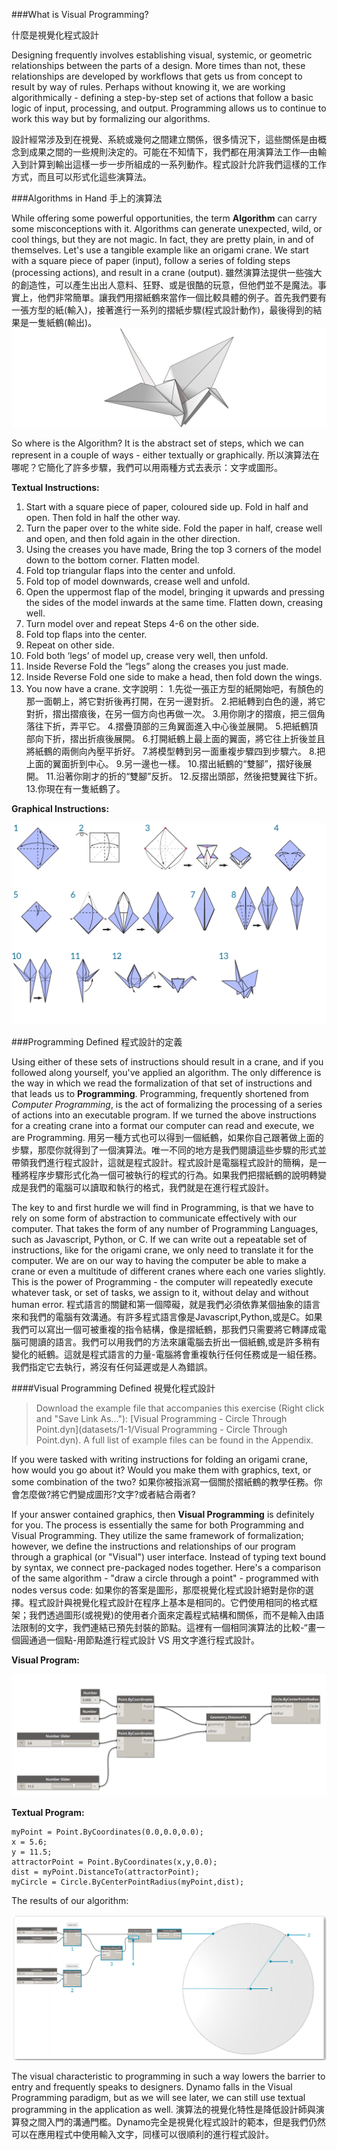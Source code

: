 ###What is Visual Programming?

什麼是視覺化程式設計

Designing frequently involves establishing visual, systemic, or geometric relationships between the parts of a design. More times than not, these relationships are developed by workflows that gets us from concept to result by way of rules. Perhaps without knowing it, we are working algorithmically - defining a step-by-step set of actions that follow a basic logic of input, processing, and output. Programming allows us to continue to work this way but by formalizing our algorithms.

設計經常涉及到在視覺、系統或幾何之間建立關係，很多情況下，這些關係是由概念到成果之間的一些規則決定的。可能在不知情下，我們都在用演算法工作—由輸入到計算到輸出這樣一步一步所組成的一系列動作。程式設計允許我們這樣的工作方式，而且可以形式化這些演算法。

###Algorithms in Hand
手上的演算法

While offering some powerful opportunities, the term **Algorithm** can carry some misconceptions with it. Algorithms can generate unexpected, wild, or cool things, but they are not magic. In fact, they are pretty plain, in and of themselves. Let's use a tangible example like an origami crane. We start with a square piece of paper (input), follow a series of folding steps (processing actions), and result in a crane (output).
雖然演算法提供一些強大的創造性，可以產生出出人意料、狂野、或是很酷的玩意，但他們並不是魔法。事實上，他們非常簡單。讓我們用摺紙鶴來當作一個比較具體的例子。首先我們要有一張方型的紙(輸入)，接著進行一系列的摺紙步驟(程式設計動作)，最後得到的結果是一隻紙鶴(輸出)。
![Origami Crane](images/1-1/00-OrigamiCrane.png)

So where is the Algorithm? It is the abstract set of steps, which we can represent in a couple of ways - either textually or graphically.
所以演算法在哪呢？它簡化了許多步驟，我們可以用兩種方式去表示：文字或圖形。

**Textual Instructions:**
1. Start with a square piece of
paper, coloured side up. Fold in half and open. Then fold in half the other way.
2. Turn the paper over to the white side. Fold the paper in half, crease well and open, and then fold again in the other direction.
3. Using the creases you have made, Bring the top 3 corners of the model down to the bottom corner. Flatten model.
4. Fold top triangular flaps into the center and unfold.
5. Fold top of model downwards, crease well and unfold.
6. Open the uppermost flap of the model, bringing it upwards and pressing the sides of the model inwards at the same time. Flatten down, creasing well.
7. Turn model over and repeat Steps 4-6 on the other side.
8. Fold top flaps into the center.
9. Repeat on other side.
10. Fold both ‘legs’ of model up, crease very well, then unfold.
11. Inside Reverse Fold the “legs” along the creases you just made.
12. Inside Reverse Fold one side to make a head, then fold down the wings.
13. You now have a crane.
文字說明：
1.先從一張正方型的紙開始吧，有顏色的那一面朝上，將它對折後再打開，在另一邊對折。
2.把紙轉到白色的邊，將它對折，摺出摺痕後，在另一個方向也再做一次。
3.用你剛才的摺痕，把三個角落往下折，弄平它。
4.摺疊頂部的三角翼面進入中心後並展開。
5.把紙鶴頂部向下折，摺出折痕後展開。
6.打開紙鶴上最上面的翼面，將它往上折後並且將紙鶴的兩側向內壓平折好。
7.將模型轉到另一面重複步驟四到步驟六。
8.把上面的翼面折到中心。
9.另一邊也一樣。
10.摺出紙鶴的“雙腳”，摺好後展開。
11.沿著你剛才的折的“雙腳”反折。
12.反摺出頭部，然後把雙翼往下折。
13.你現在有一隻紙鶴了。

**Graphical Instructions:**

![Needs Update- Origami Crane](images/1-1/01-OrigamiCraneInstructions.png)

###Programming Defined
程式設計的定義

Using either of these sets of instructions should result in a crane, and if you followed along yourself, you've applied an algorithm. The only difference is the way in which we read the formalization of that set of instructions and that leads us to **Programming**. Programming, frequently shortened from *Computer Programming*, is the act of formalizing the processing of a series of actions into an executable program. If we turned the above instructions for a creating crane into a format our computer can read and execute, we are Programming.
用另一種方式也可以得到一個紙鶴，如果你自己跟著做上面的步驟，那麼你就得到了一個演算法。唯一不同的地方是我們閱讀這些步驟的形式並帶領我們進行程式設計，這就是程式設計。程式設計是電腦程式設計的簡稱，是一種將程序步驟形式化為一個可被執行的程式的行為。如果我們把摺紙鶴的說明轉變成是我們的電腦可以讀取和執行的格式，我們就是在進行程式設計。

The key to and first hurdle we will find in Programming, is that we have to rely on some form of abstraction to communicate effectively with our computer. That takes the form of any number of Programming Languages, such as Javascript, Python, or C. If we can write out a repeatable set of instructions, like for the origami crane, we only need to translate it for the computer. We are on our way to having the computer be able to make a crane or even a multitude of different cranes where each one varies slightly. This is the power of Programming - the computer will repeatedly execute whatever task, or set of tasks, we assign to it, without delay and without human error.
程式語言的關鍵和第一個障礙，就是我們必須依靠某個抽象的語言來和我們的電腦有效溝通。有許多程式語言像是Javascript,Python,或是C。如果我們可以寫出一個可被重複的指令結構，像是摺紙鶴，那我們只需要將它轉譯成電腦可閱讀的語言。我們可以用我們的方法來讓電腦去折出一個紙鶴,或是許多稍有變化的紙鶴。這就是程式語言的力量-電腦將會重複執行任何任務或是一組任務。我們指定它去執行，將沒有任何延遲或是人為錯誤。

####Visual Programming Defined
視覺化程式設計
>Download the example file that accompanies this exercise (Right click and "Save Link As..."): [Visual Programming - Circle Through Point.dyn](datasets/1-1/Visual Programming - Circle Through Point.dyn). A full list of example files can be found in the Appendix.

If you were tasked with writing instructions for folding an origami crane, how would you go about it? Would you make them with graphics, text, or some combination of the two?
如果你被指派寫一個關於摺紙鶴的教學任務。你會怎麼做?將它們變成圖形?文字?或者結合兩者?

If your answer contained graphics, then **Visual Programming** is definitely for you. The process is essentially the same for both Programming and Visual Programming. They utilize the same framework of formalization; however, we define the instructions and relationships of our program through a graphical (or "Visual") user interface. Instead of typing text bound by syntax, we connect pre-packaged nodes together. Here's a comparison of the same algorithm - "draw a circle through a point" - programmed with nodes versus code:
如果你的答案是圖形，那麼視覺化程式設計絕對是你的選擇。程式設計與視覺化程式設計在程序上基本是相同的。它們使用相同的格式框架；我們透過圖形(或視覺)的使用者介面來定義程式結構和關係，而不是輸入由語法限制的文字，我們連結已預先封裝的節點。這裡有一個相同演算法的比較-“畫一個圓通過一個點-用節點進行程式設計 VS 用文字進行程式設計。


**Visual Program:**

![Basic Visual Program ](images/1-1/03-BasicVisualProgram.png)

**Textual Program:**
```
myPoint = Point.ByCoordinates(0.0,0.0,0.0);
x = 5.6;
y = 11.5;
attractorPoint = Point.ByCoordinates(x,y,0.0);
dist = myPoint.DistanceTo(attractorPoint);
myCircle = Circle.ByCenterPointRadius(myPoint,dist);
```
The results of our algorithm:

![Circle Through Point ](images/1-1/04-CircleThroughPoint.png)

The visual characteristic to programming in such a way lowers the barrier to entry and frequently speaks to designers. Dynamo falls in the Visual Programming paradigm, but as we will see later, we can still use textual programming in the application as well.
演算法的視覺化特性是降低設計師與演算發之間入門的溝通門檻。Dynamo完全是視覺化程式設計的範本，但是我們仍然可以在應用程式中使用輸入文字，同樣可以很順利的進行程式設計。
